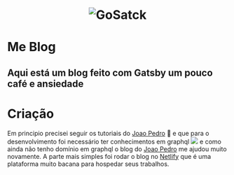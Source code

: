
<h1 align="center">
    <img alt="GoSatck" src="https://img.icons8.com/clouds/200/000000/react.png" />
    <br>
</h1>

# Me Blog

## Aqui está um blog feito com Gatsby um pouco café e ansiedade

# Criação
Em principio precisei seguir os tutoriais do [Joao Pedro](www.joaopedro.cc) 💜 e que para o desenvolvimento 
foi necessário ter conhecimentos em graphql ![](https://img.icons8.com/color/48/000000/graphql.png) 
e como ainda não tenho domínio em graphql o blog do [Joao Pedro](www.joaopedro.cc) me ajudou muito novamente. 
A parte mais simples foi rodar o blog no [Netlify](https://www.netlify.com/) 
que é uma plataforma muito bacana para hospedar seus trabalhos.